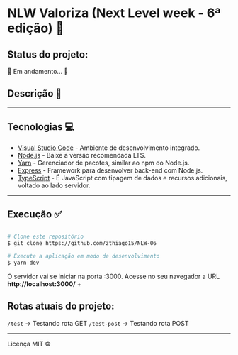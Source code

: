 # NLW Valoriza (Next Level week - 6ª edição) 🚀

## Status do projeto:
🚧 Em andamento... 🚧

## Descrição 📌

--- 

## Tecnologias 💻
* [Visual Studio Code](https://code.visualstudio.com/) - Ambiente de desenvolvimento integrado.
* [Node.js](https://nodejs.org/en/) - Baixe a versão recomendada LTS.
* [Yarn](https://classic.yarnpkg.com/en/docs/install/#windows-stable) - Gerenciador de pacotes, similar ao npm do Node.js.
* [Express](https://expressjs.com/pt-br/) - Framework para desenvolver back-end com Node.js.
* [TypeScript](https://www.typescriptlang.org/) - É JavaScript com tipagem de dados e recursos adicionais, voltado ao lado servidor.

---

## Execução ✅
```bash

# Clone este repositório
$ git clone https://github.com/zthiago15/NLW-06

# Execute a aplicação em modo de desenvolvimento
$ yarn dev
```

O servidor vai se iniciar na porta :3000. Acesse no seu navegador a URL **http://localhost:3000/** +

## Rotas atuais do projeto: 
`/test` -> Testando rota GET
`/test-post` -> Testando rota POST

---
Licença MIT ©
